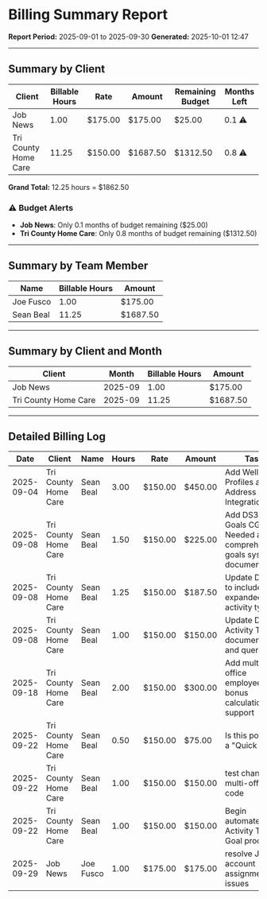 # Billing Summary Report

**Report Period:** 2025-09-01 to 2025-09-30
**Generated:** 2025-10-01 12:47

---

## Summary by Client

| Client | Billable Hours | Rate | Amount | Remaining Budget | Months Left |
|--------|----------------|------|--------|------------------|-------------|
| Job News | 1.00 | $175.00 | $175.00 | $25.00 | 0.1 ⚠️ |
| Tri County Home Care | 11.25 | $150.00 | $1687.50 | $1312.50 | 0.8 ⚠️ |

**Grand Total:** 12.25 hours = $1862.50

### ⚠️ Budget Alerts

- **Job News**: Only 0.1 months of budget remaining ($25.00)
- **Tri County Home Care**: Only 0.8 months of budget remaining ($1312.50)

---

## Summary by Team Member

| Name | Billable Hours | Amount |
|------|----------------|--------|
| Joe Fusco | 1.00 | $175.00 |
| Sean Beal | 11.25 | $1687.50 |

---

## Summary by Client and Month

| Client | Month | Billable Hours | Amount |
|--------|-------|----------------|--------|
| Job News | 2025-09 | 1.00 | $175.00 |
| Tri County Home Care | 2025-09 | 11.25 | $1687.50 |

---

## Detailed Billing Log

| Date | Client | Name | Hours | Rate | Amount | Task |
|------|--------|------|-------|------|--------|------|
| 2025-09-04 | Tri County Home Care | Sean Beal | 3.00 | $150.00 | $450.00 | Add WellSky Profiles and Address Integration |
| 2025-09-08 | Tri County Home Care | Sean Beal | 1.50 | $150.00 | $225.00 | Add DS319 Goals CG Needed and comprehensive goals system documentation |
| 2025-09-08 | Tri County Home Care | Sean Beal | 1.25 | $150.00 | $187.50 | Update DS304 to include expanded activity types |
| 2025-09-08 | Tri County Home Care | Sean Beal | 1.00 | $150.00 | $150.00 | Update DS304 Activity Tags documentation and query filter |
| 2025-09-18 | Tri County Home Care | Sean Beal | 2.00 | $150.00 | $300.00 | Add multi-office employee bonus calculation support |
| 2025-09-22 | Tri County Home Care | Sean Beal | 0.50 | $150.00 | $75.00 | Is this possible a "Quick Fix" |
| 2025-09-22 | Tri County Home Care | Sean Beal | 1.00 | $150.00 | $150.00 | test changes to multi-office code |
| 2025-09-22 | Tri County Home Care | Sean Beal | 1.00 | $150.00 | $150.00 | Begin automated Activity Tag & Goal process |
| 2025-09-29 | Job News | Joe Fusco | 1.00 | $175.00 | $175.00 | resolve JN account assignment issues |
